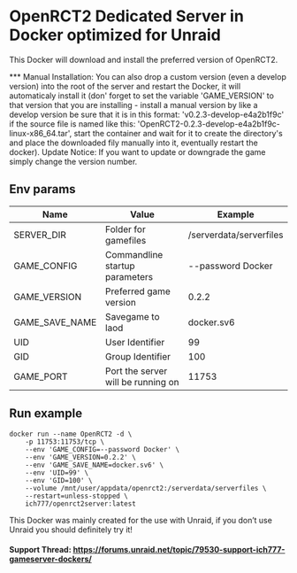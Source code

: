 # OpenRCT2 Dedicated Server in Docker optimized for Unraid

This Docker will download and install the preferred version of OpenRCT2.

*** Manual Installation: You can also drop a custom version (even a develop version) into the root of the server and restart the Docker, it will automaticaly install it (don' forget to set the variable 'GAME_VERSION' to that version that you are installing - install a manual version by like a develop version be sure that it is in this format: 'v0.2.3-develop-e4a2b1f9c' if the source file is named like this: 'OpenRCT2-0.2.3-develop-e4a2b1f9c-linux-x86_64.tar', start the container and wait for it to create the directory's and place the downloaded fily manually into it, eventually restart the docker).
Update Notice: If you want to update or downgrade the game simply change the version number.

## Env params

| Name | Value | Example |
| --- | --- | --- |
| SERVER_DIR | Folder for gamefiles | /serverdata/serverfiles |
| GAME_CONFIG | Commandline startup parameters | --password Docker |
| GAME_VERSION | Preferred game version | 0.2.2 |
| GAME_SAVE_NAME | Savegame to laod | docker.sv6 |
| UID | User Identifier | 99 |
| GID | Group Identifier | 100 |
| GAME_PORT | Port the server will be running on | 11753 |


## Run example

```
docker run --name OpenRCT2 -d \
    -p 11753:11753/tcp \
    --env 'GAME_CONFIG=--password Docker' \
    --env 'GAME_VERSION=0.2.2' \
    --env 'GAME_SAVE_NAME=docker.sv6' \
    --env 'UID=99' \
    --env 'GID=100' \
    --volume /mnt/user/appdata/openrct2:/serverdata/serverfiles \
    --restart=unless-stopped \
    ich777/openrct2server:latest
```

This Docker was mainly created for the use with Unraid, if you don’t use Unraid you should definitely try it!

#### Support Thread: https://forums.unraid.net/topic/79530-support-ich777-gameserver-dockers/